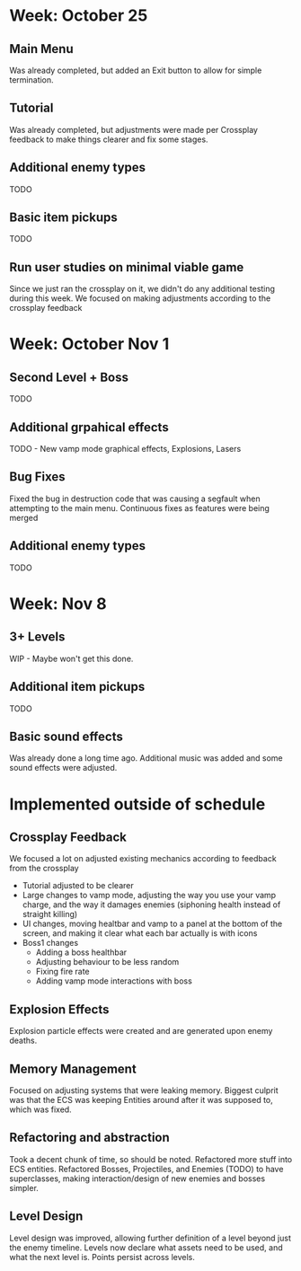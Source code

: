 # Week: October 25

## Main Menu
Was already completed, but added an Exit button to allow for simple termination.

## Tutorial
Was already completed, but adjustments were made per Crossplay feedback to make things clearer and fix some stages.

## Additional enemy types
TODO

## Basic item pickups
TODO

## Run user studies on minimal viable game
Since we just ran the crossplay on it, we didn't do any additional testing during this week. We focused on making adjustments according to the crossplay feedback


# Week: October Nov 1

## Second Level + Boss
TODO

## Additional grpahical effects
TODO - New vamp mode graphical effects, Explosions, Lasers

## Bug Fixes
Fixed the bug in destruction code that was causing a segfault when attempting to the main menu. Continuous fixes as features were being merged

## Additional enemy types
TODO

# Week: Nov 8

## 3+ Levels
WIP - Maybe won't get this done. 

## Additional item pickups
TODO

## Basic sound effects
Was already done a long time ago. Additional music was added and some sound effects were adjusted.


# Implemented outside of schedule

## Crossplay Feedback

We focused a lot on adjusted existing mechanics according to feedback from the crossplay

- Tutorial adjusted to be clearer
- Large changes to vamp mode, adjusting the way you use your vamp charge, and the way it damages enemies (siphoning health instead of straight killing)
- UI changes, moving healtbar and vamp to a panel at the bottom of the screen, and making it clear what each bar actually is with icons
- Boss1 changes
    - Adding a boss healthbar
    - Adjusting behaviour to be less random
    - Fixing fire rate
    - Adding vamp mode interactions with boss

## Explosion Effects
Explosion particle effects were created and are generated upon enemy deaths.

## Memory Management
Focused on adjusting systems that were leaking memory. 
Biggest culprit was that the ECS was keeping Entities around after it was supposed to, which was fixed.

## Refactoring and abstraction
Took a decent chunk of time, so should be noted. 
Refactored more stuff into ECS entities. 
Refactored Bosses, Projectiles, and Enemies (TODO) to have superclasses, making interaction/design of new enemies and bosses simpler.

## Level Design
Level design was improved, allowing further definition of a level beyond just the enemy timeline. 
Levels now declare what assets need to be used, and what the next level is. Points persist across levels.

